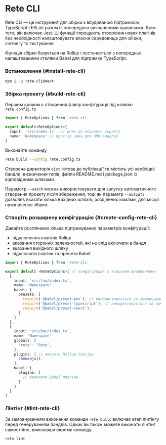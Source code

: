 # Rete CLI

Rete CLI — це інструмент для збірки з вбудованою підтримкою TypeScript і ESLint разом із попередньо визначеними правилами. Крім того, він включає Jest. Ці функції спрощують створення нових плагінів без необхідності налаштовувати власне середовище для збірки, лінтингу та тестування.

Функція збірки базується на Rollup і постачається з попередньо налаштованими стилями Babel для підтримки TypeScript.

### Встановлення {#install-rete-cli}

```bash
npm i -g rete-cli@next
```

### Збірка проекту {#build-rete-cli}

Першим кроком є створення файлу конфігурації під назвою `rete.config.ts`

```ts
import { ReteOptions } from 'rete-cli'

export default<ReteOptions>{
  input: 'src/index.ts', // шлях до вхідного скрипту
  name: 'Namespace' // простір імен для UMD бандлів
}
```

Виконайте команду

```bash
rete build --config rete.config.ts
```

Створена директорія `dist` готова до публікації та містить усі необхідні бандли, визначення типів, файли README.md і package.json із відповідними шляхами.

Параметр `--watch` можна використовувати для запуску автоматичного створення проекту після збереження, тоді як параметр `--outputs` дозволяє вказати кілька вихідних шляхів, розділених комами, для місця призначення збірки.

### Створіть розширену конфігурацію {#create-config-rete-cli}

Давайте розглянемо кілька підтримуваних параметрів конфігурації:

- підключення плагінів Rollup
- вказання сторонніх залежностей, які не слід включати в бандл
- вказання вихідного шляху
- підключати плагіни та пресети Babel

```ts
import { ReteOptions } from 'rete-cli'

export default <ReteOptions>[ // конфігурація з кількома входженнями
  {
    input: 'src/foo/index.ts',
    name: 'Namespace'
    babel: {
      presets: [
        require('@babel/preset-env'), // використовується за замовчуванням, але має бути оголошено, коли ви вказуєте 'presets'
        require('@babel/preset-typescript'), // використовується за замовчуванням
        require('@babel/preset-react'),
      ]
    }
  },
  {
    input: 'src/bar/index.ts',
    name: 'Namespace'
    globals: {
      'rete': 'Rete',
    },
    plugins: [ // вказати Rollup плагіни
      commonjs(),
    ],
    babel: {
      plugins: [
        // включити Babel плагіни
      ]
    }
  }
]
```

### Лінтінг {#lint-rete-cli}

За замовчуванням виконання команди `rete build` включає етап лінтінгу перед генеруванням бандлів. Однак ви також можете виконати лінтінг самостійно, виконавши окрему команду.

```bash
rete lint
```
